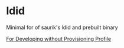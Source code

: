 ldid
====

Minimal for of saurik's ldid and prebuilt binary

[For Developing without Provisioning Profile](http://iphonedevwiki.net/index.php/Xcode)
